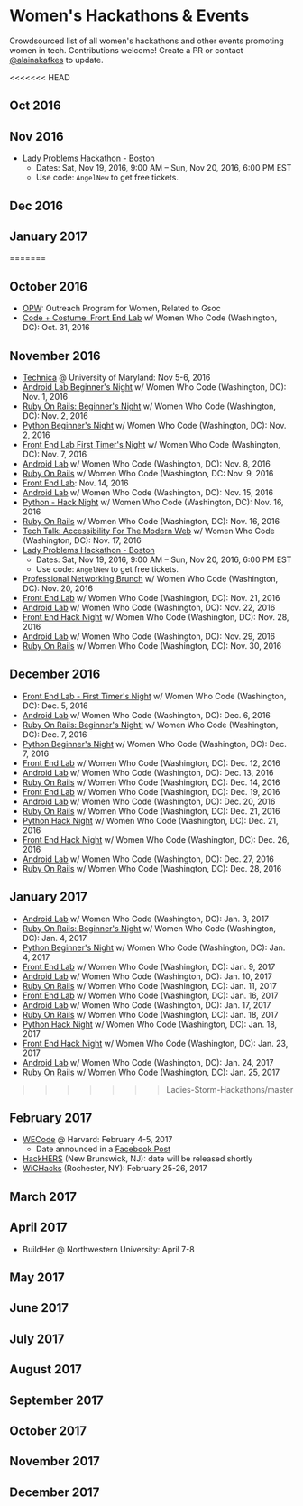 # Women's Hackathons & Events

Crowdsourced list of all women's hackathons and other events promoting women in tech. Contributions welcome! Create a PR or contact [@alainakafkes](https://github.com/alainakafkes) to update.

<<<<<<< HEAD
## Oct 2016

## Nov 2016
* [Lady Problems Hackathon - Boston](https://www.eventbrite.com/e/lady-problems-hackathon-boston-tickets-27716935099) 
   * Dates: Sat, Nov 19, 2016, 9:00 AM – Sun, Nov 20, 2016, 6:00 PM EST
   * Use code: `AngelNew` to get free tickets. 

## Dec 2016

## January 2017
=======
## October 2016
* [OPW](https://gnome.org/opw/): Outreach Program for Women, Related to Gsoc
* [Code + Costume: Front End Lab](http://www.meetup.com/Women-Who-Code-DC/events/235080762/) w/ Women Who Code (Washington, DC): Oct. 31, 2016

## November 2016
* [Technica](http://gotechnica.org/) @ University of Maryland: Nov 5-6, 2016
* [Android Lab Beginner's Night](http://www.meetup.com/Women-Who-Code-DC/events/234778839/) w/ Women Who Code (Washington, DC): Nov. 1, 2016
* [Ruby On Rails: Beginner's Night](http://www.meetup.com/Women-Who-Code-DC/events/228457076/) w/ Women Who Code (Washington, DC): Nov. 2, 2016
* [Python Beginner's Night](http://www.meetup.com/Women-Who-Code-DC/events/227387932/) w/ Women Who Code (Washington, DC): Nov. 2, 2016
* [Front End Lab First Timer's Night](http://www.meetup.com/Women-Who-Code-DC/events/232450360/) w/ Women Who Code (Washington, DC): Nov. 7, 2016
* [Android Lab](http://www.meetup.com/Women-Who-Code-DC/events/234927508/) w/ Women Who Code (Washington, DC): Nov. 8, 2016
* [Ruby On Rails](http://www.meetup.com/Women-Who-Code-DC/events/234927519/) w/ Women Who Code (Washington, DC: Nov. 9, 2016
* [Front End Lab](http://www.meetup.com/Women-Who-Code-DC/events/233867379/): Nov. 14, 2016
* [Android Lab](http://www.meetup.com/Women-Who-Code-DC/events/pjkzrlyvpbtb/) w/ Women Who Code (Washington, DC): Nov. 15, 2016
* [Python - Hack Night](http://www.meetup.com/Women-Who-Code-DC/events/227736620/) w/ Women Who Code (Washington, DC): Nov. 16, 2016
* [Ruby On Rails](http://www.meetup.com/Women-Who-Code-DC/events/bmvvbmyvpbvb/) w/ Women Who Code (Washington, DC): Nov. 16, 2016
* [Tech Talk: Accessibility For The Modern Web](http://www.meetup.com/Women-Who-Code-DC/events/233373539/) w/ Women Who Code (Washington, DC): Nov. 17, 2016
* [Lady Problems Hackathon - Boston](https://www.eventbrite.com/e/lady-problems-hackathon-boston-tickets-27716935099)
   * Dates: Sat, Nov 19, 2016, 9:00 AM – Sun, Nov 20, 2016, 6:00 PM EST
   * Use code: `AngelNew` to get free tickets.
* [Professional Networking Brunch](http://www.meetup.com/Women-Who-Code-DC/events/235095324/) w/ Women Who Code (Washington, DC): Nov. 20, 2016
* [Front End Lab](http://www.meetup.com/Women-Who-Code-DC/events/233677405/) w/ Women Who Code (Washington, DC): Nov. 21, 2016
* [Android Lab](http://www.meetup.com/Women-Who-Code-DC/events/pjkzrlyvpbdc/) w/ Women Who Code (Washington, DC): Nov. 22, 2016
* [Front End Hack Night](http://www.meetup.com/Women-Who-Code-DC/events/233475060/) w/ Women Who Code (Washington, DC): Nov. 28, 2016
* [Android Lab](http://www.meetup.com/Women-Who-Code-DC/events/pjkzrlyvpbmc/) w/ Women Who Code (Washington, DC): Nov. 29, 2016
* [Ruby On Rails](http://www.meetup.com/Women-Who-Code-DC/events/bmvvbmyvpbnc/) w/ Women Who Code (Washington, DC): Nov. 30, 2016

## December 2016
* [Front End Lab - First Timer's Night](http://www.meetup.com/Women-Who-Code-DC/events/232450487/) w/ Women Who Code (Washington, DC): Dec. 5, 2016
* [Android Lab](http://www.meetup.com/Women-Who-Code-DC/events/pjkzrlyvqbjb/) w/ Women Who Code (Washington, DC): Dec. 6, 2016
* [Ruby On Rails: Beginner's Night!](http://www.meetup.com/Women-Who-Code-DC/events/228457078/) w/ Women Who Code (Washington, DC): Dec. 7, 2016
* [Python Beginner's Night](http://www.meetup.com/Women-Who-Code-DC/events/227387935/) w/ Women Who Code (Washington, DC): Dec. 7, 2016
* [Front End Lab](http://www.meetup.com/Women-Who-Code-DC/events/234296451/) w/ Women Who Code (Washington, DC): Dec. 12, 2016
* [Android Lab](http://www.meetup.com/Women-Who-Code-DC/events/pjkzrlyvqbrb/) w/ Women Who Code (Washington, DC): Dec. 13, 2016
* [Ruby On Rails](http://www.meetup.com/Women-Who-Code-DC/events/235154410/) w/ Women Who Code (Washington, DC): Dec. 14, 2016
* [Front End Lab](http://www.meetup.com/Women-Who-Code-DC/events/rzpmrlyvqbzb/) w/ Women Who Code (Washington, DC): Dec. 19, 2016
* [Android Lab](http://www.meetup.com/Women-Who-Code-DC/events/pjkzrlyvqbbc/) w/ Women Who Code (Washington, DC): Dec. 20, 2016
* [Ruby On Rails](http://www.meetup.com/Women-Who-Code-DC/events/bmvvbmyvqbcc/) w/ Women Who Code (Washington, DC): Dec. 21, 2016
* [Python Hack Night](http://www.meetup.com/Women-Who-Code-DC/events/227736619/) w/ Women Who Code (Washington, DC): Dec. 21, 2016
* [Front End Hack Night](http://www.meetup.com/Women-Who-Code-DC/events/233475064/) w/ Women Who Code (Washington, DC): Dec. 26, 2016
* [Android Lab](http://www.meetup.com/Women-Who-Code-DC/events/pjkzrlyvqbkc/) w/ Women Who Code (Washington, DC): Dec. 27, 2016
* [Ruby On Rails](http://www.meetup.com/Women-Who-Code-DC/events/bmvvbmyvqblc/) w/ Women Who Code (Washington, DC): Dec. 28, 2016

## January 2017
* [Android Lab](http://www.meetup.com/Women-Who-Code-DC/events/233363907/) w/ Women Who Code (Washington, DC): Jan. 3, 2017
* [Ruby On Rails: Beginner's Night](http://www.meetup.com/Women-Who-Code-DC/events/228457143/) w/ Women Who Code (Washington, DC): Jan. 4, 2017
* [Python Beginner's Night](http://www.meetup.com/Women-Who-Code-DC/events/228457142/) w/ Women Who Code (Washington, DC): Jan. 4, 2017
* [Front End Lab](http://www.meetup.com/Women-Who-Code-DC/events/ldwhzlywcbmb/) w/ Women Who Code (Washington, DC): Jan. 9, 2017
* [Android Lab](http://www.meetup.com/Women-Who-Code-DC/events/pjkzrlywcbnb/) w/ Women Who Code (Washington, DC): Jan. 10, 2017
* [Ruby On Rails](http://www.meetup.com/Women-Who-Code-DC/events/bmvvbmywcbpb/) w/ Women Who Code (Washington, DC): Jan. 11, 2017
* [Front End Lab](http://www.meetup.com/Women-Who-Code-DC/events/rzpmrlywcbvb/) w/ Women Who Code (Washington, DC): Jan. 16, 2017
* [Android Lab](http://www.meetup.com/Women-Who-Code-DC/events/pjkzrlywcbwb/) w/ Women Who Code (Washington, DC): Jan. 17, 2017
* [Ruby On Rails](http://www.meetup.com/Women-Who-Code-DC/events/bmvvbmywcbxb/) w/ Women Who Code (Washington, DC): Jan. 18, 2017
* [Python Hack Night](http://www.meetup.com/Women-Who-Code-DC/events/228457140/) w/ Women Who Code (Washington, DC): Jan. 18, 2017
* [Front End Hack Night](http://www.meetup.com/Women-Who-Code-DC/events/233475067/) w/ Women Who Code (Washington, DC): Jan. 23, 2017
* [Android Lab](http://www.meetup.com/Women-Who-Code-DC/events/pjkzrlywcbgc/) w/ Women Who Code (Washington, DC): Jan. 24, 2017
* [Ruby On Rails](http://www.meetup.com/Women-Who-Code-DC/events/snvvbmywcbhc/) w/ Women Who Code (Washington, DC): Jan. 25, 2017
>>>>>>> Ladies-Storm-Hackathons/master

## February 2017
* [WECode](http://www.wecodeharvard.com/) @ Harvard: February 4-5, 2017
  * Date announced in a [Facebook Post](https://www.facebook.com/harvardwecode/posts/642752059233551)
* [HackHERS](http://hackhers.us) (New Brunswick, NJ): date will be released shortly
* [WiCHacks](http://wic-hacks.rit.edu/) (Rochester, NY): February 25-26, 2017

## March 2017

## April 2017
* BuildHer @ Northwestern University: April 7-8

## May 2017

## June 2017

## July 2017

## August 2017

## September 2017

## October 2017

## November 2017

## December 2017
